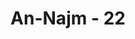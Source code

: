 ---
title: "An-Najm - 22"
no: 22
arabic_no: ٢٢
ayah: تِلْكَ اِذًا قِسْمَةٌ ضِيْزٰى 
translation: "Yang demikian itu tentulah suatu pembagian yang tidak adil. "
tafsir: "Pembagian yang seperti mereka katakan dalam ayat 21 itu adalah pembagian yang tidak adil, kurang pantas dan tidak sempurna sebab mereka menganggap bahwa Tuhan mereka mempunyai apa-apa yang mereka sendiri membencinya. Dan untuk mereka apa-apa yang mereka sukai"
---